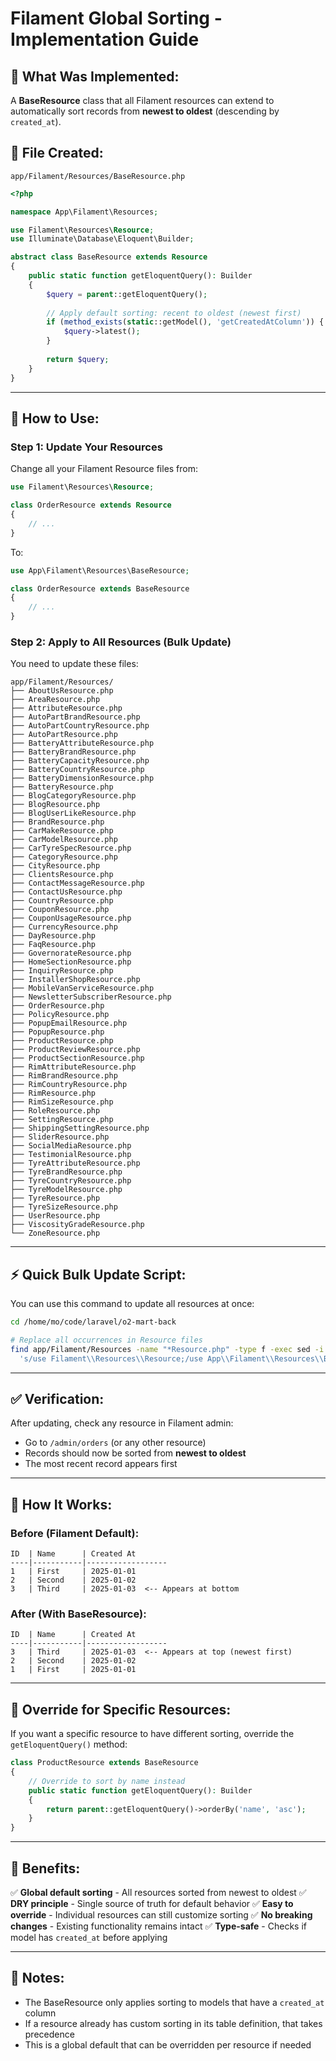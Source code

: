 # Filament Global Sorting - Implementation Guide

## 🎯 **What Was Implemented:**

A **BaseResource** class that all Filament resources can extend to automatically sort records from **newest to oldest** (descending by `created_at`).

## 📁 **File Created:**

`app/Filament/Resources/BaseResource.php`

```php
<?php

namespace App\Filament\Resources;

use Filament\Resources\Resource;
use Illuminate\Database\Eloquent\Builder;

abstract class BaseResource extends Resource
{
    public static function getEloquentQuery(): Builder
    {
        $query = parent::getEloquentQuery();
        
        // Apply default sorting: recent to oldest (newest first)
        if (method_exists(static::getModel(), 'getCreatedAtColumn')) {
            $query->latest();
        }
        
        return $query;
    }
}
```

---

## 🔧 **How to Use:**

### **Step 1: Update Your Resources**

Change all your Filament Resource files from:

```php
use Filament\Resources\Resource;

class OrderResource extends Resource
{
    // ...
}
```

To:

```php
use App\Filament\Resources\BaseResource;

class OrderResource extends BaseResource
{
    // ...
}
```

### **Step 2: Apply to All Resources (Bulk Update)**

You need to update these files:

```
app/Filament/Resources/
├── AboutUsResource.php
├── AreaResource.php
├── AttributeResource.php
├── AutoPartBrandResource.php
├── AutoPartCountryResource.php
├── AutoPartResource.php
├── BatteryAttributeResource.php
├── BatteryBrandResource.php
├── BatteryCapacityResource.php
├── BatteryCountryResource.php
├── BatteryDimensionResource.php
├── BatteryResource.php
├── BlogCategoryResource.php
├── BlogResource.php
├── BlogUserLikeResource.php
├── BrandResource.php
├── CarMakeResource.php
├── CarModelResource.php
├── CarTyreSpecResource.php
├── CategoryResource.php
├── CityResource.php
├── ClientsResource.php
├── ContactMessageResource.php
├── ContactUsResource.php
├── CountryResource.php
├── CouponResource.php
├── CouponUsageResource.php
├── CurrencyResource.php
├── DayResource.php
├── FaqResource.php
├── GovernorateResource.php
├── HomeSectionResource.php
├── InquiryResource.php
├── InstallerShopResource.php
├── MobileVanServiceResource.php
├── NewsletterSubscriberResource.php
├── OrderResource.php
├── PolicyResource.php
├── PopupEmailResource.php
├── PopupResource.php
├── ProductResource.php
├── ProductReviewResource.php
├── ProductSectionResource.php
├── RimAttributeResource.php
├── RimBrandResource.php
├── RimCountryResource.php
├── RimResource.php
├── RimSizeResource.php
├── RoleResource.php
├── SettingResource.php
├── ShippingSettingResource.php
├── SliderResource.php
├── SocialMediaResource.php
├── TestimonialResource.php
├── TyreAttributeResource.php
├── TyreBrandResource.php
├── TyreCountryResource.php
├── TyreModelResource.php
├── TyreResource.php
├── TyreSizeResource.php
├── UserResource.php
├── ViscosityGradeResource.php
└── ZoneResource.php
```

---

## ⚡ **Quick Bulk Update Script:**

You can use this command to update all resources at once:

```bash
cd /home/mo/code/laravel/o2-mart-back

# Replace all occurrences in Resource files
find app/Filament/Resources -name "*Resource.php" -type f -exec sed -i \
  's/use Filament\\Resources\\Resource;/use App\\Filament\\Resources\\BaseResource;/g; s/extends Resource$/extends BaseResource/g' {} +
```

---

## ✅ **Verification:**

After updating, check any resource in Filament admin:
- Go to `/admin/orders` (or any other resource)
- Records should now be sorted from **newest to oldest**
- The most recent record appears first

---

## 🎯 **How It Works:**

### **Before (Filament Default):**
```
ID  | Name      | Created At
----|-----------|------------------
1   | First     | 2025-01-01
2   | Second    | 2025-01-02
3   | Third     | 2025-01-03  <-- Appears at bottom
```

### **After (With BaseResource):**
```
ID  | Name      | Created At
----|-----------|------------------
3   | Third     | 2025-01-03  <-- Appears at top (newest first)
2   | Second    | 2025-01-02
1   | First     | 2025-01-01
```

---

## 🔄 **Override for Specific Resources:**

If you want a specific resource to have different sorting, override the `getEloquentQuery()` method:

```php
class ProductResource extends BaseResource
{
    // Override to sort by name instead
    public static function getEloquentQuery(): Builder
    {
        return parent::getEloquentQuery()->orderBy('name', 'asc');
    }
}
```

---

## 🚀 **Benefits:**

✅ **Global default sorting** - All resources sorted from newest to oldest
✅ **DRY principle** - Single source of truth for default behavior
✅ **Easy to override** - Individual resources can still customize sorting
✅ **No breaking changes** - Existing functionality remains intact
✅ **Type-safe** - Checks if model has `created_at` before applying

---

## 📝 **Notes:**

- The BaseResource only applies sorting to models that have a `created_at` column
- If a resource already has custom sorting in its table definition, that takes precedence
- This is a global default that can be overridden per resource if needed
